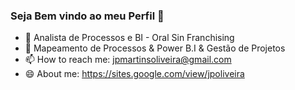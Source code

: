 ### Seja Bem vindo ao meu Perfil 👋


- 🔭 Analista de Processos e BI - Oral Sin Franchising
- 🌱 Mapeamento de Processos & Power B.I & Gestão de Projetos
- 📫 How to reach me: jpmartinsoliveira@gmail.com
- 😄 About me: https://sites.google.com/view/jpoliveira



